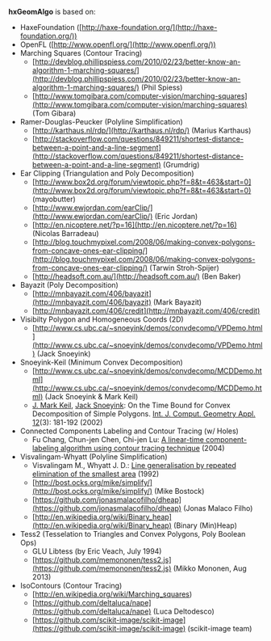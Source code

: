 **hxGeomAlgo** is based on:

 - HaxeFoundation ([http://haxe-foundation.org/](http://haxe-foundation.org/))
 - OpenFL ([http://www.openfl.org/](http://www.openfl.org/))
 - Marching Squares (Contour Tracing)
   - [http://devblog.phillipspiess.com/2010/02/23/better-know-an-algorithm-1-marching-squares/](http://devblog.phillipspiess.com/2010/02/23/better-know-an-algorithm-1-marching-squares/)	(Phil Spiess)
   - [http://www.tomgibara.com/computer-vision/marching-squares](http://www.tomgibara.com/computer-vision/marching-squares)	(Tom Gibara)
 - Ramer-Douglas-Peucker (Polyline Simplification)
   - [http://karthaus.nl/rdp/](http://karthaus.nl/rdp/) (Marius Karthaus)
   - [http://stackoverflow.com/questions/849211/shortest-distance-between-a-point-and-a-line-segment](http://stackoverflow.com/questions/849211/shortest-distance-between-a-point-and-a-line-segment)	(Grumdrig)
 - Ear Clipping (Triangulation and Poly Decomposition)
   - [http://www.box2d.org/forum/viewtopic.php?f=8&t=463&start=0](http://www.box2d.org/forum/viewtopic.php?f=8&t=463&start=0)	(mayobutter)
   - [http://www.ewjordan.com/earClip/](http://www.ewjordan.com/earClip/)			(Eric Jordan)
   - [http://en.nicoptere.net/?p=16](http://en.nicoptere.net/?p=16) (Nicolas Barradeau)
   - [http://blog.touchmypixel.com/2008/06/making-convex-polygons-from-concave-ones-ear-clipping/](http://blog.touchmypixel.com/2008/06/making-convex-polygons-from-concave-ones-ear-clipping/) 	(Tarwin Stroh-Spijer)
   - [http://headsoft.com.au/](http://headsoft.com.au/)	(Ben Baker)
 - Bayazit (Poly Decomposition)
    - [http://mnbayazit.com/406/bayazit](http://mnbayazit.com/406/bayazit)	(Mark Bayazit)
    - [http://mnbayazit.com/406/credit](http://mnbayazit.com/406/credit)
 - Visibilty Polygon and Homogeneous Coords (2D)
   - [http://www.cs.ubc.ca/~snoeyink/demos/convdecomp/VPDemo.html](http://www.cs.ubc.ca/~snoeyink/demos/convdecomp/VPDemo.html)	(Jack Snoeyink)
 - Snoeyink-Keil (Minimum Convex Decomposition)
   - [http://www.cs.ubc.ca/~snoeyink/demos/convdecomp/MCDDemo.html](http://www.cs.ubc.ca/~snoeyink/demos/convdecomp/MCDDemo.html) (Jack Snoeyink & Mark Keil)
   - [J. Mark Keil](http://www.informatik.uni-trier.de/~ley/pers/hd/k/Keil:J=_Mark), [Jack Snoeyink](http://www.informatik.uni-trier.de/~ley/pers/hd/s/Snoeyink:Jack.html): On the Time Bound for Convex Decomposition of Simple Polygons. [Int. J. Comput. Geometry Appl. 12](http://www.informatik.uni-trier.de/~ley/db/journals/ijcga/ijcga12.html#KeilS02)(3): 181-192 (2002)
 - Connected Components Labeling and Contour Tracing (w/ Holes)
   - Fu Chang, Chun-jen Chen, Chi-jen Lu: [A linear-time component-labeling algorithm using contour tracing technique](http://www.iis.sinica.edu.tw/papers/fchang/1362-F.pdf) (2004)
 - Visvalingam-Whyatt (Polyline Simplification)
   - Visvalingam M., Whyatt J. D.: [Line generalisation by repeated elimination of the smallest area](https://hydra.hull.ac.uk/resources/hull:8338) (1992)
   - [http://bost.ocks.org/mike/simplify/](http://bost.ocks.org/mike/simplify/) (Mike Bostock)
   - [https://github.com/jonasmalacofilho/dheap](https://github.com/jonasmalacofilho/dheap) (Jonas Malaco Filho)
   - [http://en.wikipedia.org/wiki/Binary_heap](http://en.wikipedia.org/wiki/Binary_heap) (Binary (Min)Heap)
 - Tess2 (Tesselation to Triangles and Convex Polygons, Poly Boolean Ops)
    - GLU Libtess (by Eric Veach, July 1994)
    - [https://github.com/memononen/tess2.js](https://github.com/memononen/tess2.js) (Mikko Mononen, Aug 2013)
 - IsoContours (Contour Tracing)
    - [http://en.wikipedia.org/wiki/Marching_squares)
    - [https://github.com/deltaluca/nape](https://github.com/deltaluca/nape) (Luca Deltodesco)
    - [https://github.com/scikit-image/scikit-image](https://github.com/scikit-image/scikit-image) (scikit-image team)
 